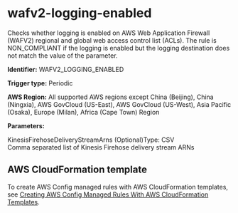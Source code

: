 # wafv2\-logging\-enabled<a name="wafv2-logging-enabled"></a>

Checks whether logging is enabled on AWS Web Application Firewall \(WAFV2\) regional and global web access control list \(ACLs\)\. The rule is NON\_COMPLIANT if the logging is enabled but the logging destination does not match the value of the parameter\. 

**Identifier:** WAFV2\_LOGGING\_ENABLED

**Trigger type:** Periodic

**AWS Region:** All supported AWS regions except China \(Beijing\), China \(Ningxia\), AWS GovCloud \(US\-East\), AWS GovCloud \(US\-West\), Asia Pacific \(Osaka\), Europe \(Milan\), Africa \(Cape Town\) Region

**Parameters:**

KinesisFirehoseDeliveryStreamArns \(Optional\)Type: CSV  
Comma separated list of Kinesis Firehose delivery stream ARNs

## AWS CloudFormation template<a name="w29aac11c33c17b7d359c15"></a>

To create AWS Config managed rules with AWS CloudFormation templates, see [Creating AWS Config Managed Rules With AWS CloudFormation Templates](aws-config-managed-rules-cloudformation-templates.md)\.